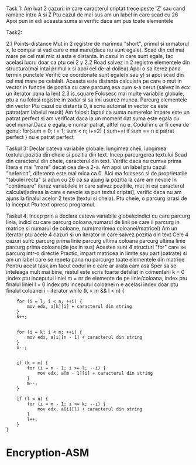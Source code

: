 
Task 1:
Am luat 2 cazuri:
in care caracterul criptat trece peste 'Z' sau cand ramane intre A si Z
Ptu cazul de mai sus am un label in care scad cu 26
Apoi pun in edi aceasta suma si verific daca am pus toate elementele

Task2:

2.1 Points-distance
    Mut in 2 registre de marimea "short", primul si urmatorul x, le compar si vad care e mai mare(daca nu sunt egale).
    Scad din cel mai mare pe cel mai mic si asta e distanta.
    In cazul in care sunt egale, fac acelasi lucru doar ca ptu cei 2 y
2.2 Road
salvez in 2 registre elementele din structura(mai intai primul x si apoi cel de-al doilea).Apoi o sa iterez pana termin punctele
Verific ce coordonate sunt egale(x sau y) si apoi scad din cel mai mare pe celalalt.
Aceasta este distanta calculata pe care o mut in vector in functie de pozitia cu care parcurg,asa cum s-a cerut.(salvez in ecx un iterator pana la len)
2.3 is_square
Folosesc mai multe variabile globale, ptu a nu folosi registre in zadar si sa imi usurez munca.
Parcurg elementele din vector 
Ptu cazul cu distanta 0, ii scriu automat in vector ca este patrat(am labelul reusit)
Am folosit faptul ca suma numerelor impare este un patrat perfect si am verificat daca la un moment dat suma este egala cu acel numar.Daca e egala, e numar patrat, altfel nu e.
Codul in c ar fi ceva de genul:
for(sum = 0; i = 1; sum < n; i+=2) {
    sum+=i
    if sum == n
    e patrat perfect
}
    nu e patrat perfect

Taskul 3:
Declar cateva variabile globale: lungimea cheii, lungimea textului,pozitia din cheie si pozitia din text.
Incep parcurgerea textului
Scad din caracterul din cheie, caracterul din text. Verific daca nu cumva prima litera e mai "mare" decat cea de-a 2-a.
Am apoi un label ptu cazul "nefericit", diferenta este mai mica ca 0.
Aici ma folosesc si de proprietatile "tabulei recta" si adun cu 26 ca sa ajung la pozitia la care am nevoie
In "continuare" iterez variabilele in care salvez pozitiile, mut in esi caracterul calculat[adresa la care e nevoie sa pun textul criptat], verific daca nu am ajuns la finalul acelor 2 texte (textul si cheia).
Ptu cheie, o parcurg iarasi de la inceput
Ptu text opresc programul.

Taskul 4:
Incep prin a declara cateva variabile globale:indici cu care parcurg linia, indici cu care parcurg coloana,numarul de linii pe care il parcurg in matrice si numarul de coloane, num(marimea coloanei/matricei)
Am un iterator ptu acele 4 cazuri si un iterator in care salvez pozitia din text
Cele 4 cazuri sunt:
parcurg prima linie
parcurg ultima coloana
parcurg ultima linie
parcurg prima coloana(de jos in sus)
Acestea sunt 4 structuri "for" care se parcurg intr-o directie
Practic, impart matricea in limite sau parti(patrate) si am un label care se repeta pana nu parcurge toate elementele din matrice
Pentru acest task,am facut codul in c care ar arata cam asa
Sper sa se inteleaga mult mai bine, restul este scris foarte detaliat in comentarii
k = 0 ;index ptu inceputul liniei
m = nr de elemente de pe linie/coloana, index ptu finalul liniei
l = 0 index ptu inceputul coloanei
n  e acelasi index doar ptu finalul coloanei
        i - iterator
while (k < m && l < n) {

        for (i = l; i < n; ++i) {
            mov edx, a[k][i] + caracterul din string
        }
        k++;
 
        
        for (i = k; i < m; ++i) {
            mov edx, a[i][n - 1] + caracterul din string 
        }
        n--;
 
        
        if (k < m) {
            for (i = n - 1; i >= l; --i) {
                mov edx, a[m - 1][i] + caracterul din string 
            }
            m--;
        }
 
        if (l < n) {
            for (i = m - 1; i >= k; --i) {
                mov edx, a[i][l] + caracterul din string 
            }
            l++;
        }
    }





# Encryption-ASM
